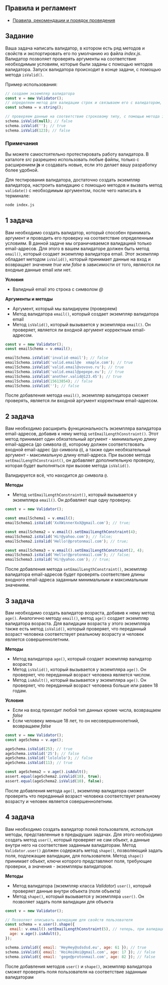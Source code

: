 ## Правила и регламент

- [Правила, рекомендации и порядок проведения](https://github.com/hexlet-college-students/exam-rules)

## Задание

Ваша задача написать валидатор, в котором есть ряд методов и свойств и экспортировать его по умолчанию из файла *index.js*. Валидатор позволяет проверять аргументы на соответствие необходимым условиям, которые были заданы с помощью методов валидатора. Запуск валидатора происходит в конце задачи, с помощью метода `isValid()`.

Пример использования:

```javascript
// создаем экземпляр валидатора
const v = new Validator();
// определяем метод для валидации строк и связываем его с валидатором, обращаясь к нему через переменную.
const schema = v.string();

// проверяем данные на соответствие строковому типу, с помощью метода isValid()
schema.isValid(null); // false
schema.isValid(''); // true
schema.isValid(123); // false
```

### Примечания

Вы можете самостоятельно протестировать работу валидатора. В каталоге *src* разрешено использовать любые файлы, только с расширением **js** и создавать новые, если это делает вашу разработку более удобной.

Для тестирования валидатора, достаточно создать экземпляр валидатора, настроить валидацию с помощью методов и вызвать метод `validate()` с необходимым аргументом, после чего написать в терминале:

```bash
node index.js
```

## 1 задача

Вам необходимо создать валидатор, который способен принимать аргумент и проводить его проверку на соответствие определенным условиям. В данной задаче мы ограничиваемся валидацией только email-адресов. Для этого в вашем валидаторе должен быть метод `email()`, который создает экземпляр валидатора email. Этот экземпляр обладает методом `isValid()`, который принимает данные на вход и возвращает значение *true* или *false* в зависимости от того, являются ли входные данные email или нет.

**Условия**

- Валидный email это строка с символом *@*

**Аргументы и методы**

- Аргумент, который мы валидируем (проверяем)
- Метод валидатора `email()`, который создает экземпляр валидатора email
- Метод `isValid()`, который вызывается у экземпляра `email()`. Он проверяет, является ли входной аргумент корректным email-адресом.

```javascript
const v = new Validator();
const emailSchema = v.email();

emailSchema.isValid('invalid-email'); // false
emailSchema.isValid('valid.email@e  xmaple.com'); // true
emailSchema.isValid('valid.email@vovovo.ru'); // true
emailSchema.isValid('valid.email@pepepe.eu'); // true
emailSchema.isValid('another.valid@123.45'); // true
emailSchema.isValid(15613854); // false
emailSchema.isValid(''); // false
```

После добавления метода `email()`, экземпляр валидатора сможет проверять, является ли входной аргумент корректным email-адресом.

## 2 задача

Вам необходимо расширить функциональность экземпляра валидатора email-адресов, добавив к нему метод `setEmailLengthConstraint()`.
Этот метод принимает один обязательный аргумент - минимальную длину email-адреса (до символа `@`), которому должен соответствовать входной email-адрес (до символа `@`), а также один необязательный аргумент - максимальную длину email-адреса. При вызове метода `setEmailLengthConstraint()`, он добавляет дополнительную проверку, которая будет выполняться при вызове метода `isValid()`.

Валидируется всё, что находится до символа `@`.

**Методы**

- Метод `setEmailLengthConstraint()`, который вызывается у экземпляра `email()`. Он добавляет еще одну проверку.

```javascript
const v = new Validator();

const emailSchema1 = v.email();
emailSchema1.isValid('XxXWinnerXxX@gmail.com'); // true;

const emailSchema2 = v.email().setEmailLengthConstraint(4);
emailSchema2.isValid('Hi!@yahoo.com'); // false;
emailSchema2.isValid('Hello!@protonmail.com'); // true;

const emailSchema3 = v.email().setEmailLengthConstraint(2, 4);
emailSchema3.isValid('Hello!@protonmail.com'); // false;
emailSchema3.isValid('Hi!@yahoo.com'); // true;
```

После добавления метода `setEmailLengthConstraint()`, экземпляр валидатора email-адресов будет проверять соответствие длины входного email-адреса заданным минимальным и максимальным значениям.

## 3 задача

Вам необходимо создать валидатор возраста, добавив к нему метод `age()`. Аналогично методу `email()`, метод `age()` создает экземпляр валидатора возраста. Для валидации возраста у этого экземпляра также есть метод `isValid()`, который проверяет, что переданный возраст человека соответствует реальному возрасту и человек является совершеннолетним.

**Методы**

- Метод валидатора `age()`, который создает экземпляр валидатор возраста
- Метод `isValid()`, который вызывается у экземпляра `age()`. Он проверяет, что переданный возраст человека является числом.
- Метод `isAdult()`, который вызывается у экземпляра `age()`. Он проверяет, что переданный возраст человека больше или равен 18 годам.

**Условия**

- Если на вход приходит любой тип данных кроме числа, возвращаем *false*
- Если человеку меньше 18 лет, то он несовершеннолетний, возвращаем *false*

```javascript
const v = new Validator();
const ageSchema = v.age();

ageSchema.isValid(25); // true
ageSchema.isValid('25'); // false
ageSchema.isValid('lolololo'); // false
ageSchema.isValid(11); // true

const ageSchema2 = v.age().isAdult();
assert.equal(ageSchema2.isValid(18), true);
assert.equal(ageSchema2.isValid(10), false);
```

После добавления метода `age()`, экземпляр валидатора сможет проверять что переданный возраст человека соответствует реальному возрасту и человек является совершеннолетним.

## 4 задача

Вам необходимо создать валидатор полей пользователя, используя методы, представленные в предыдущих задачах. Для этого необходимо создать метод `user()`, который проверяет не сам объект, а данные внутри него на соответствие заданным валидаторам. Метод `Validator.user()` должен содержать метод `shape()`, позволяющий задать поля, подлежащие валидации, для пользователя. Метод `shape()` принимает объект, ключи которого представляют поля, требующие проверки, а значения - экземпляры валидаторов.

**Методы**

- Метод валидатора (экземпляр класса *Validator*) `user()`, который проверяет данные внутри объекта (поля объекта)
- Метод `shape()`, который вызывается у экземпляра `user()`. Он позволяет задать поля валидации для объекта

```javascript
const v = new Validator();

// Позволяет описывать валидацию для свойств пользователя
const schema = v.user().shape({
  email: v.email().setEmailLengthConstraint(5), // теперь, при валидации пользователя с ключом email, значение этого ключа пройдет валидацию в соответствии с текущими методами
  age: v.age().isAdult(),
});

schema.isValid({ email: 'HeyHey@sdsdsd.eu', age: 61 }); // true
schema.isValid({ email: 'HoiHoiHoi@gmail.com', age: 17 }); // false
schema.isValid({ email: 'gege@protonmail.com', age: 82 }); // false
```

После добавления методов `user()` и `shape()`, экземпляр валидатора сможет проверять поля пользователя на соответствие заданным валидаторам
